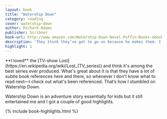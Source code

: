 ```yaml
---
layout: book
title: "Watership Down"
category: reading
cover: watership-down
author: Richard Adams
publisher: Scribner
book-url: http://www.amazon.com/Watership-Down-Novel-Puffin-Books-ebook/dp/B002NXOQF2/
description: 'They think they’ve got to go on because he makes them. I want them to go on because they can see it’s the only thing to do.'
highlight: 1
---
```


<p class="intro" markdown="1">**I loved** the [TV-show Lost](https://en.wikipedia.org/wiki/Lost_(TV_series)) and think it's among the best series ever produced. What's great about it is that they have a lot of subtle book references here and there, so whenever I don't know what to read next—I check out what's been referenced. That’s how I stumbled on Watership Down.</p>

Watership Down is an adventure story essentially for kids but it still entertained me and I got a couple of good highlights.

{% include book-highlights.html %}
